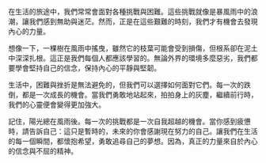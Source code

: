 在生活的旅途中，我們常常會面對各種挑戰與困難。這些挑戰就像是暴風雨中的浪潮，讓我們感到無助與迷茫。然而，正是在這些艱難的時刻，我們才有機會去發現內心的力量。

想像一下，一棵樹在風雨中搖曳，雖然它的枝葉可能會受到損傷，但根系卻在泥土中深深扎根。這正是我們每個人都應該學習的。無論外界的環境多麼惡劣，我們都要學會堅持自己的信念，保持內心的平靜與堅韌。

生活中，困難與挫折是無法避免的，但我們可以選擇如何面對它們。每一次的跌倒，都是一次成長的機會。當我們勇敢地站起來，拍拍身上的灰塵，繼續前行時，我們的心靈便會變得更加強大。

記住，陽光總在風雨後。每一次的挑戰都是一次自我超越的機會。當你感到疲憊時，請告訴自己：這只是暫時的，未來的你會感謝現在努力的自己。讓我們在生活的每一個瞬間，都懷抱希望，勇敢追尋自己的夢想。因為，真正的力量來自於內心的信念與不屈的精神。